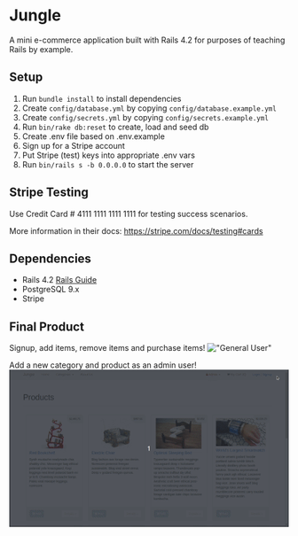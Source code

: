 # Jungle

A mini e-commerce application built with Rails 4.2 for purposes of teaching Rails by example.

## Setup

1. Run `bundle install` to install dependencies
2. Create `config/database.yml` by copying `config/database.example.yml`
3. Create `config/secrets.yml` by copying `config/secrets.example.yml`
4. Run `bin/rake db:reset` to create, load and seed db
5. Create .env file based on .env.example
6. Sign up for a Stripe account
7. Put Stripe (test) keys into appropriate .env vars
8. Run `bin/rails s -b 0.0.0.0` to start the server

## Stripe Testing

Use Credit Card # 4111 1111 1111 1111 for testing success scenarios.

More information in their docs: <https://stripe.com/docs/testing#cards>

## Dependencies

* Rails 4.2 [Rails Guide](http://guides.rubyonrails.org/v4.2/)
* PostgreSQL 9.x
* Stripe

## Final Product

Signup, add items, remove items and purchase items!
!["General User"](https://github.com/JoshuaRully/jungle_rails/blob/master/gifs/signup_add_delete_add_checkout_logout.gif?raw=true)

Add a new category and product as an admin user!
!["General User"](https://github.com/JoshuaRully/jungle_rails/blob/master/gifs/admin_add_category_add_item.gif?raw=true)